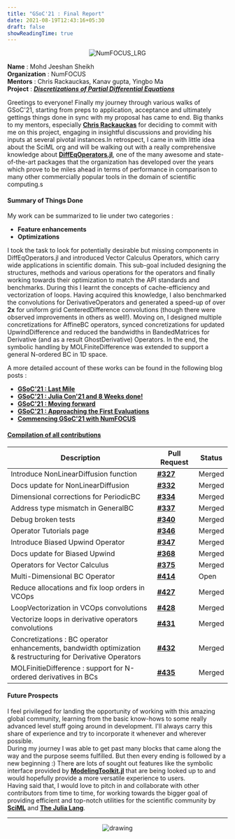```yaml
---
title: "GSoC'21 : Final Report"
date: 2021-08-19T12:43:16+05:30
draft: false
showReadingTime: true
---
```


<p align="center">
    <img src="https://user-images.githubusercontent.com/39168576/119238813-8d7e8400-bb62-11eb-881a-f5ec35cb4b19.png" alt="NumFOCUS_LRG" />
</p>

**Name** : Mohd Jeeshan Sheikh <br>
**Organization** : NumFOCUS <br>
**Mentors** : Chris Rackauckas, Kanav gupta, Yingbo Ma <br>
**Project** : ***<u>[Discretizations of Partial Differential Equations](https://drive.google.com/file/d/1-eGbu8bG8GkSOYYZfApMCppYqQvuPteF/view)</u>***

Greetings to everyone! Finally my journey through various walks of GSoC'21, starting from preps to application, acceptance and ultimately gettings things done in sync with my proposal has came to end. Big thanks to my mentors, especially <u>[**Chris Rackauckas**](https://chrisrackauckas.com/)</u> for deciding to commit with me on this project, engaging in insightful discussions and providing his inputs at several pivotal instances.In retrospect, I came in with little idea about the SciML org and will be walking out with a really comprehensive knowledge about <u>[**DiffEqOperators.jl**](https://github.com/SciML/DiffEqOperators.jl)</u>, one of the many awesome and state-of-the-art packages that the organization has developed over the years which prove to be miles ahead in terms of performance in comparison to many other commercially popular tools in the domain of scientific computing.s

#### **Summary of Things Done**
My work can be summarized to lie under two categories : <br>
- **Feature enhancements** <br>
- **Optimizations** <br>

I took the task to look for potentially desirable but missing components in DiffEqOperators.jl and introduced Vector Calculus Operators, which carry wide applications in scientific domain. This sub-goal included designing the structures, methods and various operations for the operators and finally working towards their optimization to match the API standards and benchmarks. During this I learnt the concepts of cache-efficiency and vectorization of loops. Having acquired this knowledge, I also benchmarked the convolutions for DerivativeOperators and generated a speed-up of over **2x** for uniform grid CenteredDifference convolutions (though there were observed improvements in others as well!). Moving on, I designed multiple concretizations for AffineBC operators, synced concretizations for updated UpwindDifference and reduced the bandwidths in BandedMatrices for Derivative (and as a result GhostDerivative) Operators. In the end, the symbolic handling by MOLFiniteDifference was extended to support a general N-ordered BC in 1D space.

A more detailed account of these works can be found in the following blog posts :
- <u>[<b>GSoC'21 : Last Mile</b>](https://mjsheikh.github.io/blog/post/week9-10/)</u>
- <u>[<b>GSoC'21 : Julia Con'21 and 8 Weeks done!</b>](https://mjsheikh.github.io/blog/post/week7-8/)</u>
- <u>[<b>GSoC'21 : Moving forward</b>](https://mjsheikh.github.io/blog/post/week5-6/)</u>
- <u>[<b>GSoC'21 : Approaching the First Evaluations</b>](https://mjsheikh.github.io/blog/post/week2/)</u>
- <u>[<b>Commencing GSoC'21 with NumFOCUS</b>](https://mjsheikh.github.io/blog/post/commencement/)</u>

#### <u>**Compilation of all contributions**</u>
<table class="u-full-width">
  <thead>
    <tr>
      <th>Description</th>
      <th>Pull Request</th>
      <th>Status</th>
    </tr>
  </thead>
  <tbody>
    <tr>
      <td>Introduce NonLinearDiffusion function</td>
      <td><u><a href="https://github.com/SciML/DiffEqOperators.jl/pull/327"><b>#327</b></a></u></td>
      <td>Merged</td>
    </tr>
    <tr>
      <td>Docs update for NonLinearDiffusion</td>
      <td><u><a href="https://github.com/SciML/DiffEqOperators.jl/pull/332"><b>#332</b></a></u></td>
      <td>Merged</td>
    </tr>
    <tr>
      <td>Dimensional corrections for PeriodicBC</td>
      <td><u><a href="https://github.com/SciML/DiffEqOperators.jl/pull/334"><b>#334</b></a></u></td>
      <td>Merged</td>
    </tr>
    <tr>
      <td>Address type mismatch in GeneralBC</td>
      <td><u><a href="https://github.com/SciML/DiffEqOperators.jl/pull/337"><b>#337</b></a></u></td>
      <td>Merged</td>
    </tr>
    <tr>
      <td>Debug broken tests</td>
      <td><u><a href="https://github.com/SciML/DiffEqOperators.jl/pull/340"><b>#340</b></a></u></td>
      <td>Merged</td>
    </tr>
    <tr>
      <td>Operator Tutorials page</td>
      <td><u><a href="https://github.com/SciML/DiffEqOperators.jl/pull/346"><b>#346</b></a></u></td>
      <td>Merged</td>
    </tr>
    <tr>
      <td>Introduce Biased Upwind Operator</td>
      <td><u><a href="https://github.com/SciML/DiffEqOperators.jl/pull/347"><b>#347</b></a></u></td>
      <td>Merged</td>
    </tr>
    <tr>
      <td>Docs update for Biased Upwind</td>
      <td><u><a href="https://github.com/SciML/DiffEqOperators.jl/pull/368"><b>#368</b></a></u></td>
      <td>Merged</td>
    </tr>
    <tr>
      <td>Operators for Vector Calculus</td>
      <td><u><a href="https://github.com/SciML/DiffEqOperators.jl/pull/375"><b>#375</b></a></u></td>
      <td>Merged</td>
    </tr>
    <tr>
      <td>Multi-Dimensional BC Operator</td>
      <td><u><a href="https://github.com/SciML/DiffEqOperators.jl/pull/414"><b>#414</b></a></u></td>
      <td>Open</td>
    </tr>
    <tr>
      <td>Reduce allocations and fix loop orders in VCOps</td>
      <td><u><a href="https://github.com/SciML/DiffEqOperators.jl/pull/427"><b>#427</b></a></u></td>
      <td>Merged</td>
    </tr>
    <tr>
      <td>LoopVectorization in VCOps convolutions</td>
      <td><u><a href="https://github.com/SciML/DiffEqOperators.jl/pull/428"><b>#428</b></a></u></td>
      <td>Merged</td>
    </tr>
    <tr>
      <td>Vectorize loops in derivative operators convolutions</td>
      <td><u><a href="https://github.com/SciML/DiffEqOperators.jl/pull/431"><b>#431</b></a></u></td>
      <td>Merged</td>
    </tr>
    <tr>
      <td>Concretizations : BC operator enhancements, bandwidth optimization <br>& restructuring for Derivative Operators</td>
      <td><u><a href="https://github.com/SciML/DiffEqOperators.jl/pull/432"><b>#432</b></a></u></td>
      <td>Merged</td>
    </tr>
    <tr>
      <td>MOLFinitieDifference : support for N-ordered derivatives in BCs</td>
      <td><u><a href="https://github.com/SciML/DiffEqOperators.jl/pull/435"><b>#435</b></a></u></td>
      <td>Merged</td>
    </tr>
  </tbody>
</table>

#### **Future Prospects**
I feel privileged for landing the opportunity of working with this amazing global community, learning from the basic know-hows to some really advanced level stuff going around in development. I'll always carry this share of experience and try to incorporate it whenever and wherever possible.<br>
During my journey I was able to get past many blocks that came along the way and the purpose seems fulfilled. But then every ending is followed by a new beginning :) There are lots of sought out features like the symbolic interface provided by <u>[**ModelingToolkit.jl**](https://github.com/SciML/ModelingToolkit.jl)</u> that are being looked up to and would hopefully provide a more versatile experience to users.<br>Having said that, I would love to pitch in and collaborate with other contributors from time to time, for working towards the bigger goal of providing efficient and top-notch utilities for the scientific community by <u>[**SciML**](https://sciml.ai/)</u> and <u>[**The Julia Lang**](https://julialang.org/)</u>.

<hr>
<p align="center">
    <img src="https://user-images.githubusercontent.com/39168576/119239386-4e523200-bb66-11eb-8a36-46fcf42c92a8.png" alt="drawing" />
</p> 